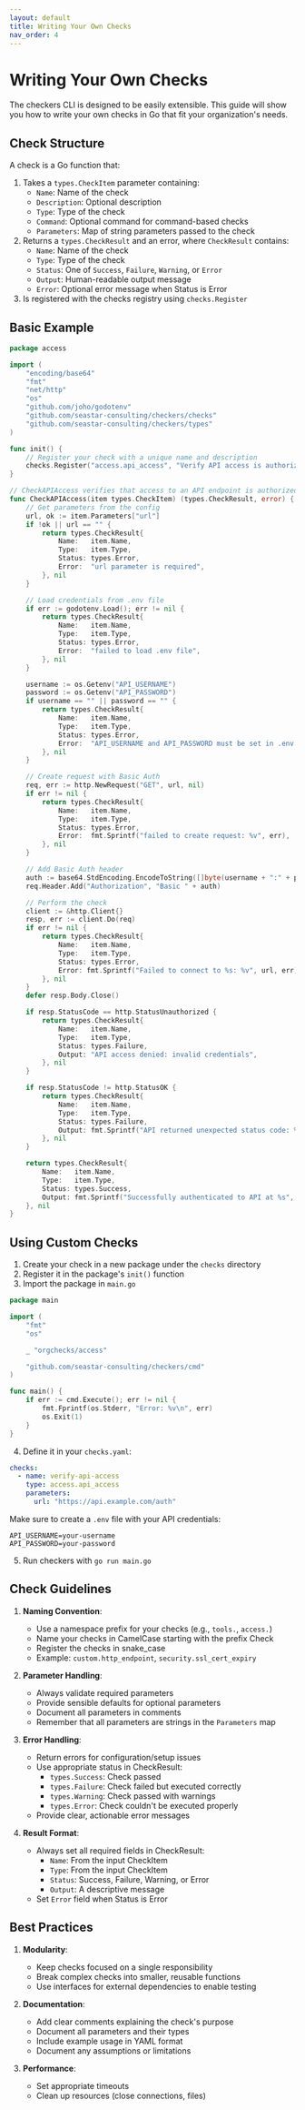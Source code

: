 ```yaml
---
layout: default
title: Writing Your Own Checks
nav_order: 4
---
```


# Writing Your Own Checks

The checkers CLI is designed to be easily extensible. This guide will show you how to write your own  checks in Go that fit your organization's needs.

## Check Structure

A check is a Go function that:
1. Takes a `types.CheckItem` parameter containing:
   - `Name`: Name of the check
   - `Description`: Optional description
   - `Type`: Type of the check
   - `Command`: Optional command for command-based checks
   - `Parameters`: Map of string parameters passed to the check
2. Returns a `types.CheckResult` and an error, where `CheckResult` contains:
   - `Name`: Name of the check
   - `Type`: Type of the check
   - `Status`: One of `Success`, `Failure`, `Warning`, or `Error`
   - `Output`: Human-readable output message
   - `Error`: Optional error message when Status is Error
3. Is registered with the checks registry using `checks.Register`

## Basic Example

```go
package access

import (
    "encoding/base64"
    "fmt"
    "net/http"
    "os"
    "github.com/joho/godotenv"
    "github.com/seastar-consulting/checkers/checks"
    "github.com/seastar-consulting/checkers/types"
)

func init() {
    // Register your check with a unique name and description
    checks.Register("access.api_access", "Verify API access is authorized", CheckAPIAccess)
}

// CheckAPIAccess verifies that access to an API endpoint is authorized
func CheckAPIAccess(item types.CheckItem) (types.CheckResult, error) {
    // Get parameters from the config
    url, ok := item.Parameters["url"]
    if !ok || url == "" {
        return types.CheckResult{
            Name:   item.Name,
            Type:   item.Type,
            Status: types.Error,
            Error:  "url parameter is required",
        }, nil
    }

    // Load credentials from .env file
    if err := godotenv.Load(); err != nil {
        return types.CheckResult{
            Name:   item.Name,
            Type:   item.Type,
            Status: types.Error,
            Error:  "failed to load .env file",
        }, nil
    }

    username := os.Getenv("API_USERNAME")
    password := os.Getenv("API_PASSWORD")
    if username == "" || password == "" {
        return types.CheckResult{
            Name:   item.Name,
            Type:   item.Type,
            Status: types.Error,
            Error:  "API_USERNAME and API_PASSWORD must be set in .env file",
        }, nil
    }

    // Create request with Basic Auth
    req, err := http.NewRequest("GET", url, nil)
    if err != nil {
        return types.CheckResult{
            Name:   item.Name,
            Type:   item.Type,
            Status: types.Error,
            Error:  fmt.Sprintf("failed to create request: %v", err),
        }, nil
    }

    // Add Basic Auth header
    auth := base64.StdEncoding.EncodeToString([]byte(username + ":" + password))
    req.Header.Add("Authorization", "Basic " + auth)

    // Perform the check
    client := &http.Client{}
    resp, err := client.Do(req)
    if err != nil {
        return types.CheckResult{
            Name:   item.Name,
            Type:   item.Type,
            Status: types.Error,
            Error: fmt.Sprintf("Failed to connect to %s: %v", url, err),
        }, nil
    }
    defer resp.Body.Close()

    if resp.StatusCode == http.StatusUnauthorized {
        return types.CheckResult{
            Name:   item.Name,
            Type:   item.Type,
            Status: types.Failure,
            Output: "API access denied: invalid credentials",
        }, nil
    }

    if resp.StatusCode != http.StatusOK {
        return types.CheckResult{
            Name:   item.Name,
            Type:   item.Type,
            Status: types.Failure,
            Output: fmt.Sprintf("API returned unexpected status code: %d", resp.StatusCode),
        }, nil
    }

    return types.CheckResult{
        Name:   item.Name,
        Type:   item.Type,
        Status: types.Success,
        Output: fmt.Sprintf("Successfully authenticated to API at %s", url),
    }, nil
}
```

## Using Custom Checks

1. Create your check in a new package under the `checks` directory
2. Register it in the package's `init()` function
3. Import the package in `main.go`

```go
package main

import (
	"fmt"
	"os"

	_ "orgchecks/access"

	"github.com/seastar-consulting/checkers/cmd"
)

func main() {
	if err := cmd.Execute(); err != nil {
		fmt.Fprintf(os.Stderr, "Error: %v\n", err)
		os.Exit(1)
	}
}
```

4. Define it in your `checks.yaml`:

```yaml
checks:
  - name: verify-api-access
    type: access.api_access
    parameters:
      url: "https://api.example.com/auth"
```

Make sure to create a `.env` file with your API credentials:
```
API_USERNAME=your-username
API_PASSWORD=your-password
```

5. Run checkers with `go run main.go`

## Check Guidelines

1. **Naming Convention**:
   - Use a namespace prefix for your checks (e.g., `tools.`, `access.`)
   - Name your checks in CamelCase starting with the prefix Check
   - Register the checks in snake_case
    - Example: `custom.http_endpoint`, `security.ssl_cert_expiry`

2. **Parameter Handling**:
   - Always validate required parameters
   - Provide sensible defaults for optional parameters
   - Document all parameters in comments
   - Remember that all parameters are strings in the `Parameters` map

3. **Error Handling**:
   - Return errors for configuration/setup issues
   - Use appropriate status in CheckResult:
     - `types.Success`: Check passed
     - `types.Failure`: Check failed but executed correctly
     - `types.Warning`: Check passed with warnings
     - `types.Error`: Check couldn't be executed properly
   - Provide clear, actionable error messages

4. **Result Format**:
   - Always set all required fields in CheckResult:
     - `Name`: From the input CheckItem
     - `Type`: From the input CheckItem
     - `Status`: Success, Failure, Warning, or Error
     - `Output`: A descriptive message
   - Set `Error` field when Status is Error

## Best Practices

1. **Modularity**:
   - Keep checks focused on a single responsibility
   - Break complex checks into smaller, reusable functions
   - Use interfaces for external dependencies to enable testing

2. **Documentation**:
   - Add clear comments explaining the check's purpose
   - Document all parameters and their types
   - Include example usage in YAML format
   - Document any assumptions or limitations

3. **Performance**:
   - Set appropriate timeouts
   - Clean up resources (close connections, files)

